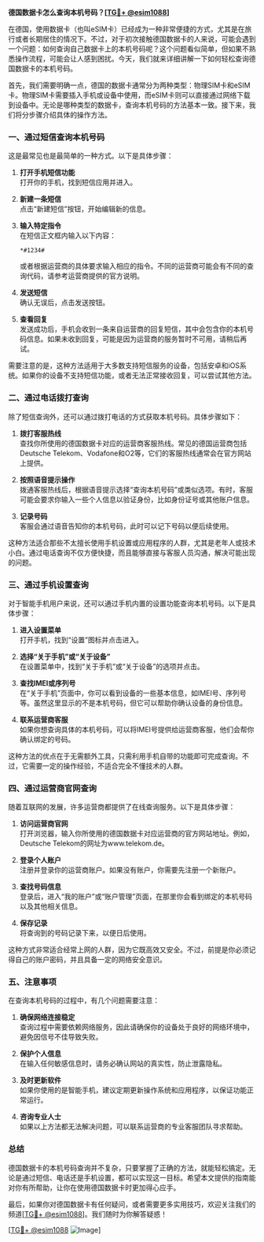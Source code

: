 **德国数据卡怎么查询本机号码？[[TG💪+ @esim1088](https://t.me/s/esim1088)]**

在德国，使用数据卡（也叫eSIM卡）已经成为一种非常便捷的方式，尤其是在旅行或者长期居住的情况下。不过，对于初次接触德国数据卡的人来说，可能会遇到一个问题：如何查询自己数据卡上的本机号码呢？这个问题看似简单，但如果不熟悉操作流程，可能会让人感到困扰。今天，我们就来详细讲解一下如何轻松查询德国数据卡的本机号码。

首先，我们需要明确一点，德国的数据卡通常分为两种类型：物理SIM卡和eSIM卡。物理SIM卡需要插入手机或设备中使用，而eSIM卡则可以直接通过网络下载到设备中。无论是哪种类型的数据卡，查询本机号码的方法基本一致。接下来，我们将分步骤介绍具体的操作方法。

### **一、通过短信查询本机号码**

这是最常见也是最简单的一种方式。以下是具体步骤：

1. **打开手机短信功能**  
   打开你的手机，找到短信应用并进入。

2. **新建一条短信**  
   点击“新建短信”按钮，开始编辑新的信息。

3. **输入特定指令**  
   在短信正文框内输入以下内容：
   ```
   *#1234#
   ```
   或者根据运营商的具体要求输入相应的指令。不同的运营商可能会有不同的查询代码，请参考运营商提供的官方说明。

4. **发送短信**  
   确认无误后，点击发送按钮。

5. **查看回复**  
   发送成功后，手机会收到一条来自运营商的回复短信，其中会包含你的本机号码信息。如果未收到回复，可能是因为运营商的服务暂时不可用，请稍后再试。

需要注意的是，这种方法适用于大多数支持短信服务的设备，包括安卓和iOS系统。如果你的设备不支持短信功能，或者无法正常接收回复，可以尝试其他方法。

### **二、通过电话拨打查询**

除了短信查询外，还可以通过拨打电话的方式获取本机号码。具体步骤如下：

1. **拨打客服热线**  
   查找你所使用的德国数据卡对应的运营商客服热线。常见的德国运营商包括Deutsche Telekom、Vodafone和O2等，它们的客服热线通常会在官方网站上提供。

2. **按照语音提示操作**  
   拨通客服热线后，根据语音提示选择“查询本机号码”或类似选项。有时，客服可能会要求你输入一些个人信息以验证身份，比如身份证号或其他账户信息。

3. **记录号码**  
   客服会通过语音告知你的本机号码，此时可以记下号码以便后续使用。

这种方法适合那些不太擅长使用手机设置或应用程序的人群，尤其是老年人或技术小白。通过电话查询不仅方便快捷，而且能够直接与客服人员沟通，解决可能出现的问题。

### **三、通过手机设置查询**

对于智能手机用户来说，还可以通过手机内置的设置功能查询本机号码。以下是具体步骤：

1. **进入设置菜单**  
   打开手机，找到“设置”图标并点击进入。

2. **选择“关于手机”或“关于设备”**  
   在设置菜单中，找到“关于手机”或“关于设备”的选项并点击。

3. **查找IMEI或序列号**  
   在“关于手机”页面中，你可以看到设备的一些基本信息，如IMEI号、序列号等。虽然这里显示的不是本机号码，但它可以帮助你确认设备的身份信息。

4. **联系运营商客服**  
   如果你想查询具体的本机号码，可以将IMEI号提供给运营商客服，他们会帮你确认绑定的号码。

这种方法的优点在于无需额外工具，只需利用手机自带的功能即可完成查询。不过，它需要一定的操作经验，不适合完全不懂技术的人群。

### **四、通过运营商官网查询**

随着互联网的发展，许多运营商都提供了在线查询服务。以下是具体步骤：

1. **访问运营商官网**  
   打开浏览器，输入你所使用的德国数据卡对应运营商的官方网站地址。例如，Deutsche Telekom的网址为www.telekom.de。

2. **登录个人账户**  
   注册并登录你的运营商账户。如果没有账户，你需要先注册一个新账户。

3. **查找号码信息**  
   登录后，进入“我的账户”或“账户管理”页面，在那里你会看到绑定的本机号码以及其他相关信息。

4. **保存记录**  
   将查询到的号码记录下来，以便日后使用。

这种方式非常适合经常上网的人群，因为它既高效又安全。不过，前提是你必须记得自己的账户密码，并且具备一定的网络安全意识。

### **五、注意事项**

在查询本机号码的过程中，有几个问题需要注意：

1. **确保网络连接稳定**  
   查询过程中需要依赖网络服务，因此请确保你的设备处于良好的网络环境中，避免因信号不佳导致失败。

2. **保护个人信息**  
   在输入任何敏感信息时，请务必确认网站的真实性，防止泄露隐私。

3. **及时更新软件**  
   如果你使用的是智能手机，建议定期更新操作系统和应用程序，以保证功能正常运行。

4. **咨询专业人士**  
   如果以上方法都无法解决问题，可以联系运营商的专业客服团队寻求帮助。

### **总结**

德国数据卡的本机号码查询并不复杂，只要掌握了正确的方法，就能轻松搞定。无论是通过短信、电话还是手机设置，都可以实现这一目标。希望本文提供的指南能对你有所帮助，让你在使用德国数据卡时更加得心应手。

最后，如果你对德国数据卡有任何疑问，或者需要更多实用技巧，欢迎关注我们的频道[[TG💪+ @esim1088](https://t.me/s/esim1088)]。我们随时为你解答疑惑！

[[TG💪+ @esim1088](https://t.me/s/esim1088) ![Image](https://i.postimg.cc/4NQfJmqS/Snipaste-2025-05-13-00-14-12.png)]